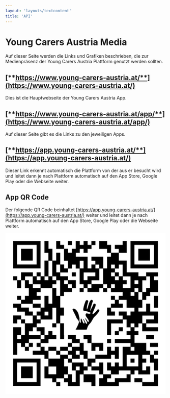 ```yaml
---
layout: 'layouts/textcontent'
title: 'API'
---
```


# Young Carers Austria Media

Auf dieser Seite werden die Links und Grafiken beschrieben, die zur Medienpräsenz der Young Carers Austria Plattform genutzt werden sollten.

## [**https://www.young-carers-austria.at/**](https://www.young-carers-austria.at/)

Dies ist die Hauptwebseite der Young Carers Austria App.

## [**https://www.young-carers-austria.at/app/**](https://www.young-carers-austria.at/app/)

Auf dieser Seite gibt es die Links zu den jeweiligen Apps.

## [**https://app.young-carers-austria.at/**](https://app.young-carers-austria.at/)

Dieser Link erkennt automatisch die Plattform von der aus er besucht wird und leitet dann je nach Plattform automatisch auf den App Store, Google Play oder die Webseite weiter.

## App QR Code

Der folgende QR Code beinhaltet [https://app.young-carers-austria.at/](https://app.young-carers-austria.at/) weiter und leitet dann je nach Plattform automatisch auf den App Store, Google Play oder die Webseite weiter.

<img class="max-w-[20rem] mt-7 sm:mt-0 pb-6 order-last sm:order-none" src="/images/app-qr.svg" alt="QR Code to Download the App" />
